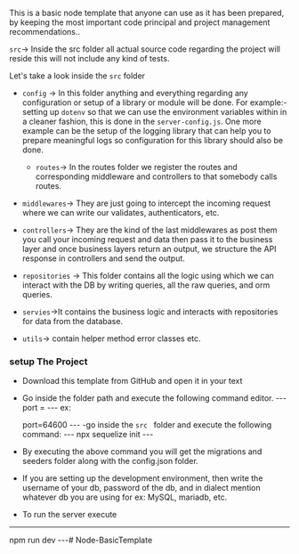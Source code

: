 This is a basic node template that anyone can use as it has been prepared, by keeping the most important code principal and project management recommendations..



`src`-> Inside the src folder all actual source code regarding the project will reside this will not include any kind of tests.


Let's  take a look inside the `src` folder

   - `config` -> In this folder anything and everything regarding any configuration or setup of a library or module will be done. For example:- setting up `dotenv` so that we can use the environment variables within in a cleaner fashion, this is done in the `server-config.js`. One more example can be the setup of the logging library that can help you to prepare meaningful logs so configuration for this library should also be done.

     - `routes`-> In the routes folder we register the routes and corresponding middleware and controllers to that somebody calls routes.
 
   - `middlewares`-> They are just going to intercept the incoming request where we can write our validates, authenticators, etc.

   - `controllers`-> They are the kind of the last middlewares as post them you call your incoming request and data then pass it to the business layer and once business layers return an output, we structure  the API response in controllers and send the output.

   - `repositories` -> This folder contains all the logic using which we can interact with the DB by writing queries, all the raw queries, and orm queries.

   - `servies`->It contains the business logic and interacts with repositories for data from the database.

   -  `utils`-> contain helper method error classes etc.

   ### setup The Project

   - Download this template from GitHub and open it in your text 
   - Go inside the folder path and execute the following command
   editor.
    ---
        port =<port number of your choice>
    ---
        ex:

        port=64600
    ---
    -go inside the `src ` folder and execute the following command:
    ---
        npx sequelize init
    ---
- By executing the above command you will get the migrations and seeders folder along with the config.json folder.

-  If you are setting up the development environment, then write the username of your db, password of the db, and in dialect mention whatever db you are using for ex: MySQL, mariadb, etc.


- To run the server execute
---
npm run dev
---#   N o d e - B a s i c T e m p l a t e 
 
 
